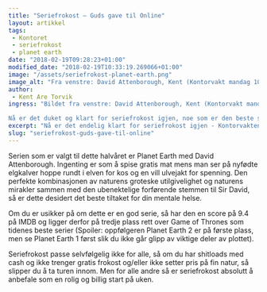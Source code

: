 ```yaml
---
title: "Seriefrokost – Guds gave til Online"
layout: artikkel
tags:
 - Kontoret
 - seriefrokost
 - planet earth
date: "2018-02-19T09:28:23+01:00"
modified_date: "2018-02-19T10:33:19.269066+01:00"
image: "/assets/seriefrokost-planet-earth.png"
image_alt: "Fra venstre: David Attenborough, Kent (Kontorvakt mandag 10-11) , Marius (Kontorvakt mandag 11-12)"
author:
 - Kent Are Torvik
ingress: "Bildet fra venstre: David Attenborough, Kent (Kontorvakt mandag 10-11) , Marius (Kontorvakt mandag 11-12)

Nå er det duket og klart for seriefrokost igjen, noe som er den beste starten på uken noen som helst oppegående mennesker kan få."
excerpt: "Nå er det endelig klart for seriefrokost igjen - Kontorvakten er på plass."
slug: "seriefrokost-guds-gave-til-online"
---
```


Serien som er valgt til dette halvåret er Planet Earth med David Attenborough.
Ingenting er som å spise gratis mat mens man ser på nyfødte elgkalver hoppe
rundt i elven for kos og en vill ulvejakt for spenning. Den perfekte
kombinasjonen av naturens groteske utilgivelighet og naturens mirakler sammen
med den ubenektelige forførende stemmen til Sir David, så er dette desidert det
beste tiltaket for din mentale helse.

Om du er usikker på om dette er en god serie, så har den en score på 9.4 på IMDB
og ligger derfor på tredje plass rett over Game of Thrones som tidenes beste
serier (Spoiler: oppfølgeren Planet Earth 2 er på første plass, men se Planet
Earth 1 først slik du ikke går glipp av viktige deler av plottet).

Seriefrokost passe selvfølgelig ikke for alle, så om du har shitloads med cash
og ikke trenger gratis frokost og/eller ikke setter pris på fin natur, så
slipper du å ta turen innom. Men for alle andre så er seriefrokost absolutt å
anbefale som en rolig og billig start på uken.
